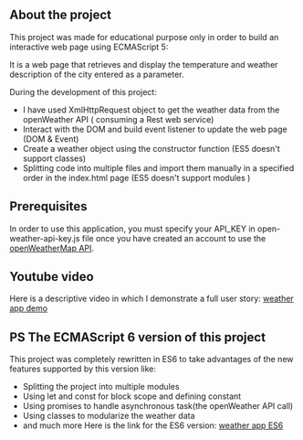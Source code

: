 ## About the project

This project was made for educational purpose only in order to build an interactive web page using ECMAScript 5:

It is a web page that retrieves and display the temperature and weather description of the city entered as a parameter.

During the development of this project:

* I have used XmlHttpRequest object to get the weather data from the openWeather API ( consuming a Rest web service)
* Interact with the DOM and build event listener to update the web page (DOM & Event)
* Create a weather object using the constructor function (ES5 doesn't support classes)
* Splitting code into multiple files and import them manually in a specified order
 in the index.html page (ES5 doesn't support modules )


## Prerequisites

In order to use this application, you must specify your API_KEY in open-weather-api-key.js file once you have created an account to use the
 [openWeatherMap API](https://openweathermap.org/).

## Youtube video

Here is a descriptive video in which I demonstrate a full user story: [weather app demo](https://youtu.be/S8LxQBtDwlQ)

## PS The ECMAScript 6 version of this project
This project was completely rewritten in ES6 to take advantages of the new features supported by this version like:
* Splitting the project into multiple modules
* Using let and const for block scope and defining constant
* Using promises to handle asynchronous task(the openWeather API call)
* Using classes to modularize the weather data
* and much more
Here is the link for the ES6 version: [weather app ES6](https://github.com/abenamor9/weather-app)
